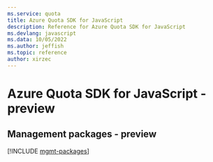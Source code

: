 ```yaml
---
ms.service: quota
title: Azure Quota SDK for JavaScript
description: Reference for Azure Quota SDK for JavaScript
ms.devlang: javascript
ms.data: 10/05/2022
ms.author: jeffish
ms.topic: reference
author: xirzec
---
```

# Azure Quota SDK for JavaScript - preview

## Management packages - preview
[!INCLUDE [mgmt-packages](quota-mgmt-index.md)]